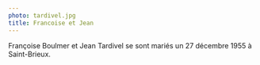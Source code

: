 ```yaml
---
photo: tardivel.jpg
title: Francoise et Jean
---
```

Françoise Boulmer et Jean Tardivel se sont mariés un 27 décembre 1955 à Saint-Brieux.
